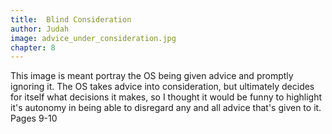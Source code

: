 ```yaml
---
title:  Blind Consideration
author: Judah
image: advice_under_consideration.jpg
chapter: 8
---
```

This image is meant portray the OS being given advice and promptly ignoring it. The OS takes advice into consideration, but ultimately decides for itself what decisions it makes, so I thought it would be funny to highlight it's autonomy in being able to disregard any and all advice that's given to it. Pages 9-10